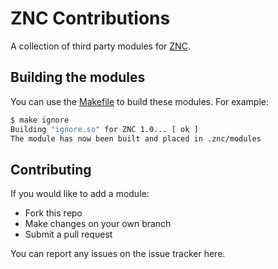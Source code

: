 # ZNC Contributions

A collection of third party modules for [ZNC](http://wiki.znc.in/ZNC).

## Building the modules

You can use the [Makefile](Makefile) to build these modules. For example:

```bash
$ make ignore
Building "ignore.so" for ZNC 1.0... [ ok ]
The module has now been built and placed in .znc/modules
```

## Contributing

If you would like to add a module:

* Fork this repo
* Make changes on your own branch
* Submit a pull request

You can report any issues on the issue tracker here.

